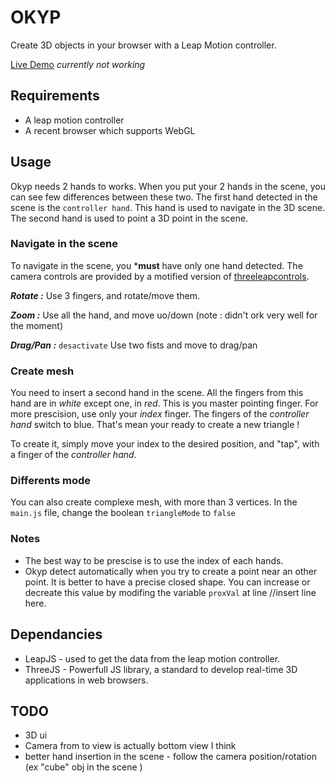 OKYP
====

Create 3D objects in your browser with a Leap Motion controller.

[Live Demo](http://marcteyssier.com/experiment/okyp/) *currently not working*


## Requirements

* A leap motion controller
* A recent browser which supports WebGL

## Usage

Okyp needs 2 hands to works. When you put your 2 hands in the scene, you can see few differences between these two. The first hand detected in the scene is the `controller hand`. This hand is used to navigate in the 3D scene. The second hand is used to point a 3D point in the scene.


### Navigate in the scene

To navigate in the scene, you ***must** have only one hand detected.
The camera controls are provided by a motified version of [threeleapcontrols](https://github.com/torstensprenger/threeleapcontrols). 

***Rotate :*** Use 3 fingers, and rotate/move them.

***Zoom :*** Use all the hand, and move uo/down (note : didn't ork very well for the moment)

***Drag/Pan :*** `desactivate` Use two fists and move to drag/pan 

### Create mesh

You need to insert a second hand in the scene. All the fingers from this hand are in *white* except one, in *red*. This is you master pointing finger. For more prescision, use only your *index* finger. The fingers of the *controller hand* switch to blue. That's mean your ready to create a new triangle !

To create it, simply move your index to the desired position, and "tap", with a finger of the *controller hand*.



### Differents mode

You can also create complexe mesh, with more than 3 vertices.
In the `main.js` file, change the boolean `triangleMode` to `false`

### Notes

* The best way to be prescise is to use the index of each hands.
* Okyp detect automatically when you try to create a point near an other point. It is better to have a precise closed shape. You can increase or decreate this value by modifing the variable `proxVal` at line //insert line here.

## Dependancies

* LeapJS - used to get the data from the leap motion controller.
* ThreeJS - Powerfull JS library, a standard to develop real-time 3D applications in web browsers.

## TODO

* 3D ui
* Camera from to view is actually bottom view I think
* better hand insertion in the scene - follow the camera position/rotation (ex "cube" obj in the scene )



